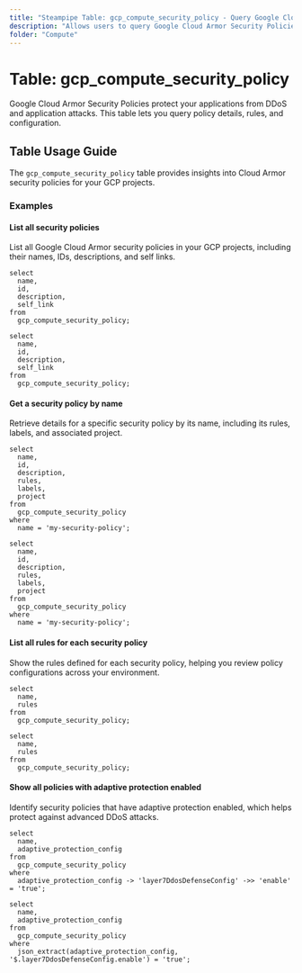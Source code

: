 ```yaml
---
title: "Steampipe Table: gcp_compute_security_policy - Query Google Cloud Armor Security Policies using SQL"
description: "Allows users to query Google Cloud Armor Security Policies, providing insights into policy details, rules, and configuration."
folder: "Compute"
---
```


# Table: gcp_compute_security_policy

Google Cloud Armor Security Policies protect your applications from DDoS and application attacks. This table lets you query policy details, rules, and configuration.

## Table Usage Guide

The `gcp_compute_security_policy` table provides insights into Cloud Armor security policies for your GCP projects.

### Examples

#### List all security policies
List all Google Cloud Armor security policies in your GCP projects, including their names, IDs, descriptions, and self links.

```sql+postgres
select
  name,
  id,
  description,
  self_link
from
  gcp_compute_security_policy;
```

```sql+sqlite
select
  name,
  id,
  description,
  self_link
from
  gcp_compute_security_policy;
```

#### Get a security policy by name
Retrieve details for a specific security policy by its name, including its rules, labels, and associated project.

```sql+postgres
select
  name,
  id,
  description,
  rules,
  labels,
  project
from
  gcp_compute_security_policy
where
  name = 'my-security-policy';
```

```sql+sqlite
select
  name,
  id,
  description,
  rules,
  labels,
  project
from
  gcp_compute_security_policy
where
  name = 'my-security-policy';
```

#### List all rules for each security policy
Show the rules defined for each security policy, helping you review policy configurations across your environment.

```sql+postgres
select
  name,
  rules
from
  gcp_compute_security_policy;
```

```sql+sqlite
select
  name,
  rules
from
  gcp_compute_security_policy;
```

#### Show all policies with adaptive protection enabled
Identify security policies that have adaptive protection enabled, which helps protect against advanced DDoS attacks.

```sql+postgres
select
  name,
  adaptive_protection_config
from
  gcp_compute_security_policy
where
  adaptive_protection_config -> 'layer7DdosDefenseConfig' ->> 'enable' = 'true';
```

```sql+sqlite
select
  name,
  adaptive_protection_config
from
  gcp_compute_security_policy
where
  json_extract(adaptive_protection_config, '$.layer7DdosDefenseConfig.enable') = 'true';
```

